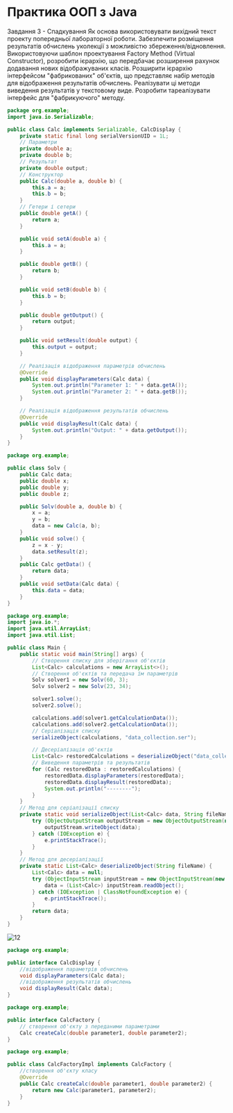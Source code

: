 # Практика ООП з Java
Завдання 3 - Спадкування
Як основа використовувати вихідний текст проекту попередньої лабораторної роботи. Забезпечити розміщення результатів обчислень уколекції з можливістю збереження/відновлення.
Використовуючи шаблон проектування Factory Method (Virtual Constructor), розробити ієрархію, що передбачає розширення рахунок додавання нових відображуваних класів.
Розширити ієрархію інтерфейсом "фабрикованих" об'єктів, що представляє набір методів для відображення результатів обчислень.
Реалізувати ці методи виведення результатів у текстовому виде.
Розробити тареалізувати інтерфейс для "фабрикуючого" методу.



```java
package org.example;
import java.io.Serializable;

public class Calc implements Serializable, CalcDisplay {
    private static final long serialVersionUID = 1L;
    // Параметри
    private double a;
    private double b;
    // Результат
    private double output;
    // Конструктор
    public Calc(double a, double b) {
        this.a = a;
        this.b = b;
    }
    // Гетери і сетери
    public double getA() {
        return a;
    }

    public void setA(double a) {
        this.a = a;
    }

    public double getB() {
        return b;
    }

    public void setB(double b) {
        this.b = b;
    }

    public double getOutput() {
        return output;
    }

    public void setResult(double output) {
        this.output = output;
    }

    // Реалізація відображення параметрів обчислень
    @Override
    public void displayParameters(Calc data) {
        System.out.println("Parameter 1: " + data.getA());
        System.out.println("Parameter 2: " + data.getB());
    }

    // Реалізація відображення результатів обчислень
    @Override
    public void displayResult(Calc data) {
        System.out.println("Output: " + data.getOutput());
    }
}
```


```java
package org.example;

public class Solv {
    public Calc data;
    public double x;
    public double y;
    public double z;

    public Solv(double a, double b) {
        x = a;
        y = b;
        data = new Calc(a, b);
    }
    public void solve() {
        z = x - y;
        data.setResult(z);
    }
    public Calc getData() {
        return data;
    }
    public void setData(Calc data) {
        this.data = data;
    }
}
```


```java
package org.example;
import java.io.*;
import java.util.ArrayList;
import java.util.List;

public class Main {
    public static void main(String[] args) {
        // Створення списку для зберігання об'єктів
        List<Calc> calculations = new ArrayList<>();
        // Створення об'єктів та передача їм параметрів
        Solv solver1 = new Solv(60, 3);
        Solv solver2 = new Solv(23, 34);

        solver1.solve();
        solver2.solve();

        calculations.add(solver1.getCalculationData());
        calculations.add(solver2.getCalculationData());
        // Серіалізація списку
        serializeObject(calculations, "data_collection.ser");

        // Десеріалізація об'єктів
        List<Calc> restoredCalculations = deserializeObject("data_collection.ser");
        // Виведення параметрів та результатів
        for (Calc restoredData : restoredCalculations) {
            restoredData.displayParameters(restoredData);
            restoredData.displayResult(restoredData);
            System.out.println("--------");
        }
    }
    // Метод для серіалізації списку
    private static void serializeObject(List<Calc> data, String fileName) {
        try (ObjectOutputStream outputStream = new ObjectOutputStream(new FileOutputStream(fileName))) {
            outputStream.writeObject(data);
        } catch (IOException e) {
            e.printStackTrace();
        }
    }
    // Метод для десеріалізації
    private static List<Calc> deserializeObject(String fileName) {
        List<Calc> data = null;
        try (ObjectInputStream inputStream = new ObjectInputStream(new FileInputStream(fileName))) {
            data = (List<Calc>) inputStream.readObject();
        } catch (IOException | ClassNotFoundException e) {
            e.printStackTrace();
        }
        return data;
    }
}
```
![12](https://github.com/AndDemon/Grisenkoproject/assets/115999885/d82908ec-5cbe-4e55-bb00-2ad165232ad9)


```java
package org.example;

public interface CalcDisplay {
    //відображення параметрів обчислень
    void displayParameters(Calc data);
    //відображення результатів обчислень
    void displayResult(Calc data);
}
```


```java
package org.example;

public interface CalcFactory {
    // створення об'єкту з переданими параметрами
    Calc createCalc(double parameter1, double parameter2);
}

```


```java
package org.example;

public class CalcFactoryImpl implements CalcFactory {
    //створення об'єкту класу
    @Override
    public Calc createCalc(double parameter1, double parameter2) {
        return new Calc(parameter1, parameter2);
    }
}

```
